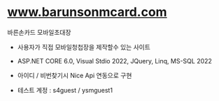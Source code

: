 # www.barunsonmcard.com
바른손카드 모바일초대장

* 사용자가 직접 모바일청첩장을 제작할수 있는 사이트

* ASP.NET CORE 6.0, Visual Stdio 2022, JQuery, Linq, MS-SQL 2022

* 아이디 / 비번찾기시 Nice Api 연동으로 구현

* 테스트 계정 : s4guest / ysmguest1
